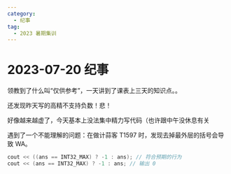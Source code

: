 ```yaml
---
category:
  - 纪事
tag:
  - 2023 暑期集训
---
```


# 2023-07-20 纪事

领教到了什么叫“仅供参考”，一天讲到了课表上三天的知识点。。

<!-- more -->

还发现昨天写的高精不支持负数！悲！

好像越来越虚了，今天基本上没法集中精力写代码（也许跟中午没休息有关

遇到了一个不能理解的问题：在做计蒜客 T1597 时，发现去掉最外层的括号会导致 WA。

```cpp
cout << ((ans == INT32_MAX) ? -1 : ans); // 符合预期的行为
cout << (ans == INT32_MAX) ? -1 : ans; // 输出 0
```
